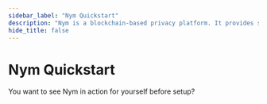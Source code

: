 ```yaml
---
sidebar_label: "Nym Quickstart"
description: "Nym is a blockchain-based privacy platform. It provides strong network-level privacy against sophisticated end-to-end attackers, and anonymous transactions using blinded, re-randomizable, decentralized credentials."
hide_title: false
---
```


# Nym Quickstart

You want to see Nym in action for yourself before setup?
